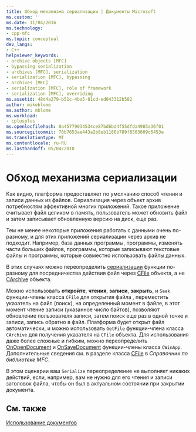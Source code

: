 ```yaml
---
title: Обход механизма сериализации | Документы Microsoft
ms.custom: ''
ms.date: 11/04/2016
ms.technology:
- cpp-mfc
ms.topic: conceptual
dev_langs:
- C++
helpviewer_keywords:
- archive objects [MFC]
- bypassing serialization
- archives [MFC], serialization
- serialization [MFC], bypassing
- archives [MFC]
- serialization [MFC], role of framework
- serialization [MFC], overriding
ms.assetid: 48d4a279-b51c-4ba5-81cd-ed043312b582
author: mikeblome
ms.author: mblome
ms.workload:
- cplusplus
ms.openlocfilehash: 8a45779034534ce87bd6bd4f55dfda4985a36f01
ms.sourcegitcommit: 76b7653ae443a2b8eb1186b789f8503609d6453e
ms.translationtype: MT
ms.contentlocale: ru-RU
ms.lasthandoff: 05/04/2018
---
```

# <a name="bypassing-the-serialization-mechanism"></a>Обход механизма сериализации
Как видно, платформа предоставляет по умолчанию способ чтения и записи данных из файлов. Сериализация через объект архив потребностям эффективной многих приложений. Такое приложение считывает файл целиком в память, пользователь может обновить файл и затем записывает обновленную версию на диск, еще раз.  
  
 Тем не менее некоторые приложения работать с данными очень по-разному, и для этих приложений сериализации через архив не подходит. Например, база данных программы, программы, изменять части больших файлов, программы, которые записывают текстовые файлы и программы, которые совместно использовать файлы данных.  
  
 В этих случаях можно переопределить [сериализации](../mfc/reference/cobject-class.md#serialize) функции по-разному для посредничества действия файл через [CFile](../mfc/reference/cfile-class.md) объекта, а не [CArchive](../mfc/reference/carchive-class.md) объекта.  
  
 Можно использовать **откройте**, **чтения**, **записи**, **закрыть**, и `Seek` функции-члены класса `CFile` для открытия файла , переместить указатель на файл (поиск), на определенный момент в файле, в этот момент чтение записи (указанное число байтов), позволяют обновление пользователя записи, затем поиск еще раз в одной точке и записи, запись обратно в файл. Платформа будет открыт файл автоматически, и можно использовать `GetFile` функции-члена класса `CArchive` для получения указателя на `CFile` объекта. Для использования даже более сложные и гибким, можно переопределить [OnOpenDocument](../mfc/reference/cdocument-class.md#onopendocument) и [OnSaveDocument](../mfc/reference/cdocument-class.md#onsavedocument) функции-члены класса `CWinApp`. Дополнительные сведения см. в разделе класса [CFile](../mfc/reference/cfile-class.md) в *Справочник по библиотеке MFC*.  
  
 В этом сценарии ваш `Serialize` переопределение не выполняет никаких действий, если, например, вам не нужно для его чтения и записи заголовок файла, чтобы он был в актуальном состоянии при закрытии документа.  
  
## <a name="see-also"></a>См. также  
 [Использование документов](../mfc/using-documents.md)

